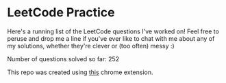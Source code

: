 # LeetCode Practice

Here's a running list of the LeetCode questions I've worked on! Feel free to peruse and drop me a line if you've ever like to chat with me about any of my solutions, whether they're clever or (too often) messy :)

Number of questions solved so far: 252

This repo was created using [this](https://github.com/QasimWani/LeetHub) chrome extension.

